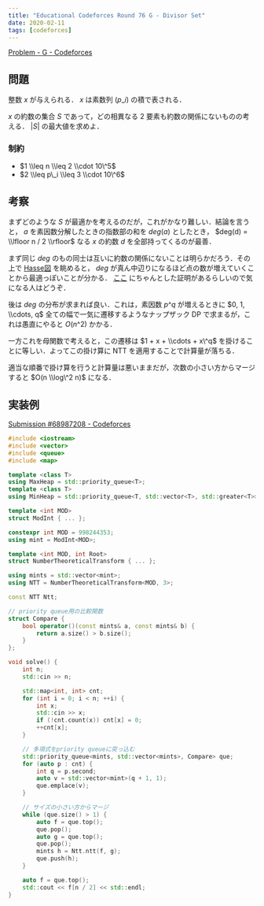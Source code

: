 ```yaml
---
title: "Educational Codeforces Round 76 G - Divisor Set"
date: 2020-02-11
tags: [codeforces]
---
```


[Problem - G - Codeforces](https://codeforces.com/contest/1257/problem/G)

## 問題

整数 $x$ が与えられる． $x$ は素数列 $(p\_i)$ の積で表される．

$x$ の約数の集合 $S$ であって，どの相異なる 2 要素も約数の関係にないものの考える． $|S|$ の最大値を求めよ．

### 制約

- $1 \\leq n \\leq 2 \\cdot 10\^5$
- $2 \\leq p\_i \\leq 3 \\cdot 10\^6$

## 考察

まずどのような $S$ が最適かを考えるのだが，これがかなり難しい．結論を言うと， $a$ を素因数分解したときの指数部の和を $deg(a)$ としたとき， $deg(d) = \\lfloor n / 2 \\rfloor$ なる $x$ の約数 $d$ を全部持ってくるのが最善．

まず同じ $deg$ のもの同士は互いに約数の関係にないことは明らかだろう．その上で [Hasse図](https://ja.wikipedia.org/wiki/%E3%83%8F%E3%83%83%E3%82%BB%E5%9B%B3) を眺めると， $deg$ が真ん中辺りになるほど点の数が増えていくことから最適っぽいことが分かる． [ここ](https://pure.tue.nl/ws/files/4373475/597494.pdf) にちゃんとした証明があるらしいので気になる人はどうぞ．

後は $deg$ の分布が求まれば良い．これは，素因数 $p\^q$ が増えるときに $0, 1, \\cdots, q$ 全ての幅で一気に遷移するようなナップザック DP で求まるが，これは愚直にやると $O(n\^2)$ かかる．

一方これを母関数で考えると，この遷移は $1 + x + \\cdots + x\^q$ を掛けることに等しい．よってこの掛け算に NTT を適用することで計算量が落ちる．

適当な順番で掛け算を行うと計算量は悪いままだが，次数の小さい方からマージすると $O(n \\log\^2 n)$ になる．

## 実装例

[Submission #68987208 - Codeforces](https://codeforces.com/contest/1221/submission/68987208)

```cpp
#include <iostream>
#include <vector>
#include <queue>
#include <map>

template <class T>
using MaxHeap = std::priority_queue<T>;
template <class T>
using MinHeap = std::priority_queue<T, std::vector<T>, std::greater<T>>;

template <int MOD>
struct ModInt { ... };

constexpr int MOD = 998244353;
using mint = ModInt<MOD>;

template <int MOD, int Root>
struct NumberTheoreticalTransform { ... };

using mints = std::vector<mint>;
using NTT = NumberTheoreticalTransform<MOD, 3>;

const NTT Ntt;

// priority queue用の比較関数
struct Compare {
    bool operator()(const mints& a, const mints& b) {
        return a.size() > b.size();
    }
};

void solve() {
    int n;
    std::cin >> n;

    std::map<int, int> cnt;
    for (int i = 0; i < n; ++i) {
        int x;
        std::cin >> x;
        if (!cnt.count(x)) cnt[x] = 0;
        ++cnt[x];
    }

    // 多項式をpriority queueに突っ込む
    std::priority_queue<mints, std::vector<mints>, Compare> que;
    for (auto p : cnt) {
        int q = p.second;
        auto v = std::vector<mint>(q + 1, 1);
        que.emplace(v);
    }

    // サイズの小さい方からマージ
    while (que.size() > 1) {
        auto f = que.top();
        que.pop();
        auto g = que.top();
        que.pop();
        mints h = Ntt.ntt(f, g);
        que.push(h);
    }

    auto f = que.top();
    std::cout << f[n / 2] << std::endl;
}
```

